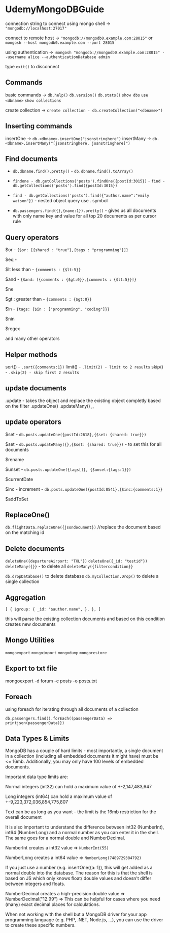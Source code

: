 # UdemyMongoDBGuide

connection string to connect using mongo shell -> `"mongodb://localhost:27017"`

connect to remote host -> `"mongodb://mongodb0.example.com:28015"` or `mongosh --host mongodb0.example.com --port 28015`

using authentication ->` mongosh "mongodb://mongodb0.example.com:28015" --username alice --authenticationDatabase admin`

type `exit()` to disconnect

Commands
-------------------
basic commands -> `db.help()` `db.version()` `db.stats()` `show dbs` `use <dbname>` `show collections`

create collection -> `create collection - db.createCollection("<dbname>")`

Inserting commands
--------------------
insertOne -> `db.<dbname>.insertOne("jsonstringhere")` insertMany -> `db.<dbname>.insertMany("[jsonstringhere, josnstringhere]")`

Find documents
-----------------
- `db.dbname.find().pretty()` - `db.dbname.find().toArray()`

- `findone - db.getCollections('posts').findOne({postId:3015})` - `find - db.getCollections('posts').find({postId:3015})`

- `find - db.getCollections('posts').find({"author.name":"emily watson"})` - nested object query use . symbol

- `db.passengers.find({},{name:1}).pretty()` - gives us all documents with only name key and value for all top 20 documents as per cursor rule

Query operators
--------------------
$or - `{$or: [{shared : "true"},{tags : "programming"}]}`

$eq - 

$lt less than - `{comments : {$lt:5}}`

$and - `{$and: [{comments : {$gt:0}},{comments : {$lt:5}}]}`

$ne

$gt : greater than - `{comments : {$gt:0}}`

$in - `{tags: {$in : ["programming", "coding"]}}`

$nin

$regex

and many other operators

Helper methods
---------------------
sort() - `.sort({comments:1})`  limit() - `.limit(2) - limit to 2 results`  skip() - `.skip(2) - skip first 2 results`

update documents
-----------------
.update - takes the object and replace the existing object completly based on the filter  .updateOne()  .updateMany() <query>,<update>,<options>

update operators
----------------
$set - `db.posts.updateOne({postId:2618},{$set: {shared: true}})`

$set - `db.posts.updateMany({},{$set: {shared: true}})` - to set this for all documents

$rename

$unset - `db.posts.updateOne({tags[]}, {$unset:{tags:1}})`

$currentDate

$inc - increment - `db.posts.updateOne({postId:8541},{$inc:{comments:1}}`

$addToSet

ReplaceOne()
------------
`db.flightData.replaceOne({jsondocument})` //replace the document based on the matching id

Delete documents
--------------------
`deleteOne({departureAirport: "TXL"})` `deleteOne({_id: "testid"})` `deleteMany({}}` - to delete all `deleteMany({filtercondition}}`

`db.dropDatabase()` to delete database `db.myCollection.Drop()` to delete a single collection

Aggregation
-------------
`[
  {
    $group: {
      _id: "$author.name",
    },
  },
]`

this will parse the existing collection documents and based on this condition creates new documents

Mongo Utilities
-----------------
`mongoexport` `mongoimport` `mongodump` `mongorestore`

Export to txt file
-----------------------
mongoexport -d forum -c posts -o posts.txt

Foreach
------------------------------
using foreach for iterating through all documents of a collection

`db.passengers.find().forEach((passengerData) => printjson(passengerData)})`

Data Types & Limits
----------------------
MongoDB has a couple of hard limits - most importantly, a single document in a collection (including all embedded documents it might have) must be <= 16mb. Additionally, you may only have 100 levels of embedded documents.

Important data type limits are:

Normal integers (int32) can hold a maximum value of +-2,147,483,647

Long integers (int64) can hold a maximum value of +-9,223,372,036,854,775,807

Text can be as long as you want - the limit is the 16mb restriction for the overall document

It is also important to understand the difference between int32 (NumberInt), int64 (NumberLong) and a normal number as you can enter it in the shell. The same goes for a normal double and NumberDecimal.

NumberInt creates a int32 value => `NumberInt(55)`

NumberLong creates a int64 value => `NumberLong(7489729384792)`

If you just use a number (e.g. insertOne({a: 1}), this will get added as a normal double into the database. The reason for this is that the shell is based on JS which only knows float/ double values and doesn't differ between integers and floats.

NumberDecimal creates a high-precision double value => NumberDecimal("12.99") => This can be helpful for cases where you need (many) exact decimal places for calculations.

When not working with the shell but a MongoDB driver for your app programming language (e.g. PHP, .NET, Node.js, ...), you can use the driver to create these specific numbers.

